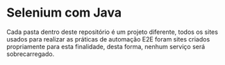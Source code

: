 # Selenium com Java

Cada pasta dentro deste repositório é um projeto diferente, todos os sites usados para realizar as práticas de automação E2E foram sites criados propriamente para esta finalidade, desta forma, nenhum serviço será sobrecarregado.
